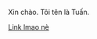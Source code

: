Xin chào. Tôi tên là Tuấn.

<html>
<head>
   <title>trang web của tuấn</title>
<meta name="robots" content="noindex">
<meta name="googlebot" content="noindex">
   <meta charset="utf-8">
</head>
<body>
   <a href="NguyenMinhTuan1208.github.io/mtuanvjppro.html">Link lmao nè</a>
   <br><br>

</body>
</html>
